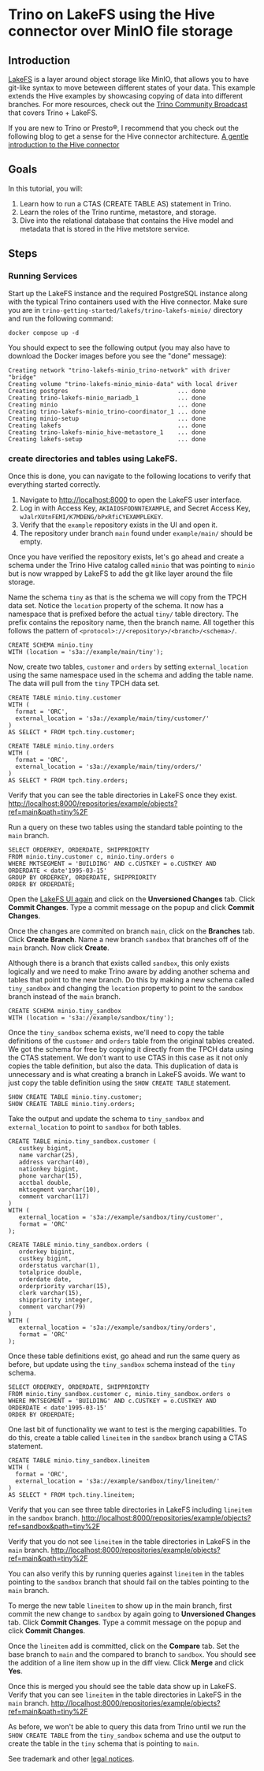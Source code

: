 # Trino on LakeFS using the Hive connector over MinIO file storage

## Introduction 
[LakeFS](https://lakefs.io/) is a layer around object storage like MinIO, that allows you to have 
git-like syntax to move beteween different states of your data. This example extends
the Hive examples by showcasing copying of data into different branches. For more resources,
check out the [Trino Community Broadcast](https://www.youtube.com/watch?v=OzlO1cxYpIY) that
covers Trino + LakeFS.

If you are new to Trino or Presto®, I recommend that you check out the following
blog to get a sense for the Hive connector architecture. [A gentle
 introduction to the Hive connector](https://trino.io/blog/2020/10/20/intro-to-hive-connector.html)

## Goals
In this tutorial, you will:
 1. Learn how to run a CTAS (CREATE TABLE AS) statement in Trino.
 2. Learn the roles of the Trino runtime, metastore, and storage.
 3. Dive into the relational database that contains the Hive model and metadata
    that is stored in the Hive metstore service.
 
## Steps

### Running Services

Start up the LakeFS instance and the required PostgreSQL instance along 
with the typical Trino containers used with the Hive connector. Make sure you
are in `trino-getting-started/lakefs/trino-lakefs-minio/` directory and run 
the following command:

```
docker compose up -d
```

You should expect to see the following output (you may also have to download
the Docker images before you see the "done" message):

```
Creating network "trino-lakefs-minio_trino-network" with driver "bridge"
Creating volume "trino-lakefs-minio_minio-data" with local driver
Creating postgres                               ... done
Creating trino-lakefs-minio_mariadb_1           ... done
Creating minio                                  ... done
Creating trino-lakefs-minio_trino-coordinator_1 ... done
Creating minio-setup                            ... done
Creating lakefs                                 ... done
Creating trino-lakefs-minio_hive-metastore_1    ... done
Creating lakefs-setup                           ... done
```

### create directories and tables using LakeFS.
Once this is done, you can navigate to the following locations to verify that
everything started correctly. 

1. Navigate to <http://localhost:8000> to open the LakeFS user interface.
2. Log in with Access Key, `AKIAIOSFODNN7EXAMPLE`, and Secret Access Key, 
`wJalrXUtnFEMI/K7MDENG/bPxRfiCYEXAMPLEKEY`.
3. Verify that the `example` repository exists in the UI and open it.
4. The repository under branch `main` found under `example/main/` should be 
empty.

Once you have verified the repository exists, let's go ahead and create a schema
under the Trino Hive catalog called `minio` that was pointing to `minio` but is
now wrapped by LakeFS to add the git like layer around the file storage. 

Name the schema `tiny` as that is the schema we will copy from the TPCH data 
set. Notice the `location` property of the schema. It now has a namespace that 
is prefixed before the actual `tiny/` table directory. The prefix contains the 
repository name, then the branch name. All together this follows the pattern of 
`<protocol>://<repository>/<branch>/<schema>/`.

```
CREATE SCHEMA minio.tiny
WITH (location = 's3a://example/main/tiny');
```

Now, create two tables, `customer` and  `orders` by setting `external_location`
using the same namespace used in the schema and adding the table name. The data
will pull from the `tiny` TPCH data set.

```
CREATE TABLE minio.tiny.customer
WITH (
  format = 'ORC',
  external_location = 's3a://example/main/tiny/customer/'
) 
AS SELECT * FROM tpch.tiny.customer;

CREATE TABLE minio.tiny.orders
WITH (
  format = 'ORC',
  external_location = 's3a://example/main/tiny/orders/'
) 
AS SELECT * FROM tpch.tiny.orders;

```

Verify that you can see the table directories in LakeFS once they exist.
<http://localhost:8000/repositories/example/objects?ref=main&path=tiny%2F>

Run a query on these two tables using the standard table pointing to the `main`
branch.

```
SELECT ORDERKEY, ORDERDATE, SHIPPRIORITY
FROM minio.tiny.customer c, minio.tiny.orders o
WHERE MKTSEGMENT = 'BUILDING' AND c.CUSTKEY = o.CUSTKEY AND
ORDERDATE < date'1995-03-15'
GROUP BY ORDERKEY, ORDERDATE, SHIPPRIORITY
ORDER BY ORDERDATE;
```

Open the [LakeFS UI again](http://localhost:8000/repositories/example/objects?ref=main) 
and click on the **Unversioned Changes** tab. Click **Commit Changes**. Type a 
commit message on the popup and click **Commit Changes**.

Once the changes are commited on branch `main`, click on the **Branches** tab.
Click **Create Branch**. Name a new branch `sandbox` that branches off of the
`main` branch. Now click **Create**.

Although there is a branch that exists called `sandbox`, this only exists 
logically and we need to make Trino aware by adding another schema and tables 
that point to the new branch. Do this by making a new schema called 
`tiny_sandbox` and changing the `location` property to point to the `sandbox`
branch instead of the `main` branch.

```
CREATE SCHEMA minio.tiny_sandbox
WITH (location = 's3a://example/sandbox/tiny');
```

Once the `tiny_sandbox` schema exists, we'll need to copy the table definitions
of the `customer` and `orders` table from the original tables created. We got
the schema for free by copying it directly from the TPCH data using the CTAS 
statement. We don't want to use CTAS in this case as it not only copies the 
table definition, but also the data. This duplication of data is unnecessary and
is what creating a branch in LakeFS avoids. We want to just copy the table
definition using the `SHOW CREATE TABLE` statement.

```
SHOW CREATE TABLE minio.tiny.customer;
SHOW CREATE TABLE minio.tiny.orders;
```
Take the output and update the schema to `tiny_sandbox` and `external_location`
to point to `sandbox` for both tables.

```
CREATE TABLE minio.tiny_sandbox.customer (
   custkey bigint,
   name varchar(25),
   address varchar(40),
   nationkey bigint,
   phone varchar(15),
   acctbal double,
   mktsegment varchar(10),
   comment varchar(117)
)
WITH (
   external_location = 's3a://example/sandbox/tiny/customer',
   format = 'ORC'
);

CREATE TABLE minio.tiny_sandbox.orders (
   orderkey bigint,
   custkey bigint,
   orderstatus varchar(1),
   totalprice double,
   orderdate date,
   orderpriority varchar(15),
   clerk varchar(15),
   shippriority integer,
   comment varchar(79)
)
WITH (
   external_location = 's3a://example/sandbox/tiny/orders',
   format = 'ORC'
);
```

Once these table definitions exist, go ahead and run the same query as before,
but update using the `tiny_sandbox` schema instead of the `tiny` schema.

```
SELECT ORDERKEY, ORDERDATE, SHIPPRIORITY
FROM minio.tiny_sandbox.customer c, minio.tiny_sandbox.orders o
WHERE MKTSEGMENT = 'BUILDING' AND c.CUSTKEY = o.CUSTKEY AND
ORDERDATE < date'1995-03-15'
ORDER BY ORDERDATE;
```

One last bit of functionality we want to test is the merging capabilities. To
do this, create a table called `lineitem` in the `sandbox` branch using a CTAS
statement.

```
CREATE TABLE minio.tiny_sandbox.lineitem
WITH (
  format = 'ORC',
  external_location = 's3a://example/sandbox/tiny/lineitem/'
) 
AS SELECT * FROM tpch.tiny.lineitem;
```

Verify that you can see three table directories in LakeFS including `lineitem` 
in the `sandbox` branch.
<http://localhost:8000/repositories/example/objects?ref=sandbox&path=tiny%2F>

Verify that you do not see `lineitem` in the table directories in LakeFS in the 
`main` branch.
<http://localhost:8000/repositories/example/objects?ref=main&path=tiny%2F>

You can also verify this by running queries against `lineitem` in the tables
pointing to the `sandbox` branch that should fail on the tables pointing to the
`main` branch.

To merge the new table `lineitem` to show up in the main branch, first commit 
the new change to `sandbox` by again going to **Unversioned Changes** tab. 
Click **Commit Changes**. Type a commit message on the popup and click 
**Commit Changes**.

Once the `lineitem` add is committed, click on the **Compare** tab. Set the
base branch to `main` and the compared to branch to `sandbox`. You should see
the addition of a line item show up in the diff view. Click **Merge** and click
**Yes**.

Once this is merged you should see the table data show up in LakeFS. Verify that
you can see `lineitem` in the table directories in LakeFS in the `main` branch.
<http://localhost:8000/repositories/example/objects?ref=main&path=tiny%2F>

As before, we won't be able to query this data from Trino until we run the
`SHOW CREATE TABLE` from the `tiny_sandbox` schema and use the output to create
the table in the `tiny` schema that is pointing to `main`. 

See trademark and other [legal notices](https://trino.io/legal.html).
